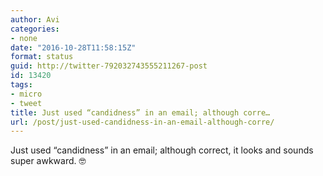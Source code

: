 ```yaml
---
author: Avi
categories:
- none
date: "2016-10-28T11:58:15Z"
format: status
guid: http://twitter-792032743555211267-post
id: 13420
tags:
- micro
- tweet
title: Just used “candidness” in an email; although corre…
url: /post/just-used-candidness-in-an-email-although-corre/
---
```

Just used “candidness” in an email; although correct, it looks and sounds super awkward. 🤓